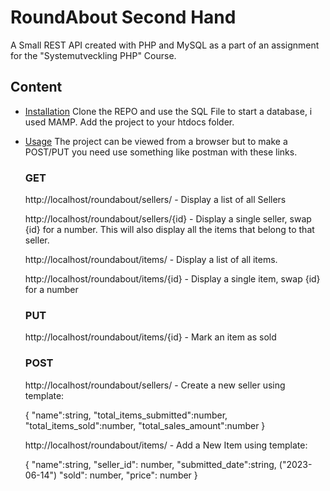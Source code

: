 # RoundAbout Second Hand

A Small REST API created with PHP and MySQL as a part of an assignment for the "Systemutveckling PHP" Course.

## Content

- [Installation](#installation)
  Clone the REPO and use the SQL File to start a database, i used MAMP.
  Add the project to your htdocs folder.
- [Usage](#usage)
  The project can be viewed from a browser but to make a POST/PUT you need use something like postman with these links.

  ### GET

  http://localhost/roundabout/sellers/ - Display a list of all Sellers

  http://localhost/roundabout/sellers/{id} - Display a single seller, swap {id} for a number. This will also display all the items that belong to that seller.

  http://localhost/roundabout/items/ - Display a list of all items.

  http://localhost/roundabout/items/{id} - Display a single item, swap {id} for a number

  ### PUT

  http://localhost/roundabout/items/{id} - Mark an item as sold

  ### POST

  http://localhost/roundabout/sellers/ - Create a new seller using template:

  {
  "name":string,
  "total_items_submitted":number,
  "total_items_sold":number,
  "total_sales_amount":number
  }

  http://localhost/roundabout/items/ - Add a New Item using template:

  {
  "name":string,
  "seller_id": number,
  "submitted_date":string, ("2023-06-14")
  "sold": number,
  "price": number
  }
